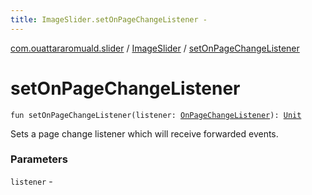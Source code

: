 ```yaml
---
title: ImageSlider.setOnPageChangeListener - 
---
```


[com.ouattararomuald.slider](../index.html) / [ImageSlider](index.html) / [setOnPageChangeListener](./set-on-page-change-listener.html)

# setOnPageChangeListener

`fun setOnPageChangeListener(listener: `[`OnPageChangeListener`](https://developer.android.com/reference/androidx/androidx/viewpager/widget/ViewPager/OnPageChangeListener.html)`): `[`Unit`](https://kotlinlang.org/api/latest/jvm/stdlib/kotlin/-unit/index.html)

Sets a page change listener which will receive forwarded events.

### Parameters

`listener` - 